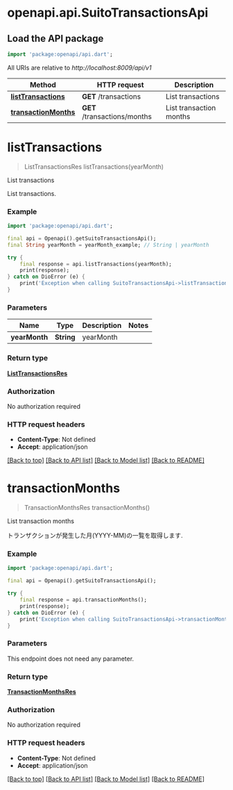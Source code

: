 # openapi.api.SuitoTransactionsApi

## Load the API package
```dart
import 'package:openapi/api.dart';
```

All URIs are relative to *http://localhost:8009/api/v1*

Method | HTTP request | Description
------------- | ------------- | -------------
[**listTransactions**](SuitoTransactionsApi.md#listtransactions) | **GET** /transactions | List transactions
[**transactionMonths**](SuitoTransactionsApi.md#transactionmonths) | **GET** /transactions/months | List transaction months


# **listTransactions**
> ListTransactionsRes listTransactions(yearMonth)

List transactions

List transactions.

### Example
```dart
import 'package:openapi/api.dart';

final api = Openapi().getSuitoTransactionsApi();
final String yearMonth = yearMonth_example; // String | yearMonth

try {
    final response = api.listTransactions(yearMonth);
    print(response);
} catch on DioError (e) {
    print('Exception when calling SuitoTransactionsApi->listTransactions: $e\n');
}
```

### Parameters

Name | Type | Description  | Notes
------------- | ------------- | ------------- | -------------
 **yearMonth** | **String**| yearMonth | 

### Return type

[**ListTransactionsRes**](ListTransactionsRes.md)

### Authorization

No authorization required

### HTTP request headers

 - **Content-Type**: Not defined
 - **Accept**: application/json

[[Back to top]](#) [[Back to API list]](../README.md#documentation-for-api-endpoints) [[Back to Model list]](../README.md#documentation-for-models) [[Back to README]](../README.md)

# **transactionMonths**
> TransactionMonthsRes transactionMonths()

List transaction months

トランザクションが発生した月(YYYY-MM)の一覧を取得します.

### Example
```dart
import 'package:openapi/api.dart';

final api = Openapi().getSuitoTransactionsApi();

try {
    final response = api.transactionMonths();
    print(response);
} catch on DioError (e) {
    print('Exception when calling SuitoTransactionsApi->transactionMonths: $e\n');
}
```

### Parameters
This endpoint does not need any parameter.

### Return type

[**TransactionMonthsRes**](TransactionMonthsRes.md)

### Authorization

No authorization required

### HTTP request headers

 - **Content-Type**: Not defined
 - **Accept**: application/json

[[Back to top]](#) [[Back to API list]](../README.md#documentation-for-api-endpoints) [[Back to Model list]](../README.md#documentation-for-models) [[Back to README]](../README.md)

